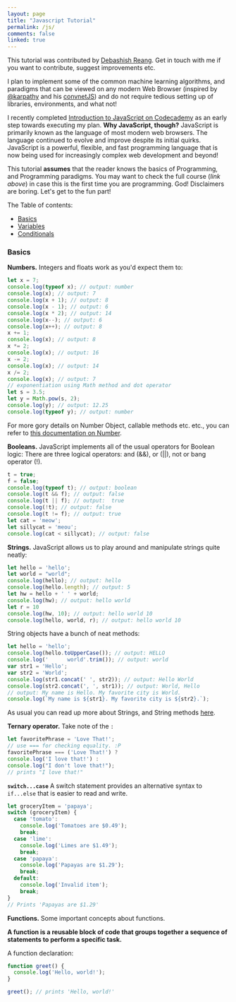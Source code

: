 ```yaml
---
layout: page
title: "Javascript Tutorial"
permalink: /js/
comments: false
linked: true
---
```


<!-- Complete the course, then summarize! -->
This tutorial was contributed by [Debashish Reang](https://reangdeba.github.io/). Get in touch with me if you want to contribute, suggest improvements etc.

I plan to implement some of the common machine learning algorithms, and paradigms that can be viewed on any modern Web Browser (inspired by [@karpathy](https://twitter.com/karpathy) and his [convnetJS](http://convnetjs.com)) and do not require tedious setting up of libraries, environments, and what not!

I recently completed [Introduction to JavaScript on Codecademy](https://www.codecademy.com/courses/introduction-to-javascript/) as an early step towards executing my plan. **Why JavaScript, though?** JavaScript is primarily known as the language of most modern web browsers. The language continued to evolve and improve despite its initial quirks. JavaScript is a powerful, flexible, and fast programming language that is now being used for increasingly complex web development and beyond!

This tutorial **assumes** that the reader knows the basics of Programming, and Programming paradigms. You may want to check the full course (*link above*) in case this is the first time you are programming. God! Disclaimers are boring. Let's get to the fun part!

The Table of contents:
- [Basics](#basics)
- [Variables](#vars)
- [Conditionals](#cons)

<a name="basics"></a>
### Basics
**Numbers.** Integers and floats work as you'd expect them to:

```javascript
let x = 7;
console.log(typeof x); // output: number
console.log(x); // output: 7
console.log(x + 1); // output: 8
console.log(x - 1); // output: 6
console.log(x * 2); // output: 14
console.log(x--); // output: 6
console.log(x++); // output: 8
x += 1;
console.log(x); // output: 8
x *= 2;
console.log(x); // output: 16
x -= 2;
console.log(x); // output: 14
x /= 2;
console.log(x); // output: 7
// exponentiation using Math method and dot operator
let s = 3.5;
let y = Math.pow(s, 2);
console.log(y); // output: 12.25
console.log(typeof y); // output: number
```
For more gory details on Number Object, callable methods etc. etc., you can refer to [this documentation on Number](https://developer.mozilla.org/en-US/docs/Web/JavaScript/Reference/Global_Objects/Number).

**Booleans.** JavaScript implements all of the usual operators for Boolean logic:
There are three logical operators: and (&&), or (||), not or bang operator (!).

```javascript
t = true;
f = false;
console.log(typeof t); // output: boolean
console.log(t && f); // output: false
console.log(t || f); // output:  true
console.log(!t); // output: false
console.log(t != f); // output: true
let cat = 'meow';
let sillycat = 'meou';
console.log(cat < sillycat); // output: false
```

**Strings.** JavaScript allows us to play around and manipulate strings quite neatly:

```javascript
let hello = 'hello';
let world = "world";
console.log(hello); // output: hello
console.log(hello.length); // output: 5
let hw = hello + ' ' + world;
console.log(hw); // output: hello world 
let r = 10
console.log(hw, 10); // output: hello world 10 
console.log(hello, world, r); // output: hello world 10
```

String objects have a bunch of neat methods:
```javascript
let hello = 'hello';
console.log(hello.toUpperCase()); // output: HELLO
console.log('      world'.trim()); // output: world
var str1 = 'Hello';
var str2 = 'World';
console.log(str1.concat(' ', str2)); // output: Hello World
console.log(str2.concat(', ', str1)); // output: World, Hello
// output: My name is Hello. My favorite city is World.
console.log(`My name is ${str1}. My favorite city is ${str2}.`);
```

As usual you can read up more about Strings, and String methods [here](https://developer.mozilla.org/en-US/docs/Web/JavaScript/Reference/Global_Objects/String).

**Ternary operator.** Take note of the `:`
```javascript
let favoritePhrase = 'Love That!';
// use === for checking equality. :P
favoritePhrase === ('Love That!') ?
console.log('I love that!') :
console.log("I don't love that!");
// prints "I love that!"
```

**`switch...case`** A switch statement provides an alternative syntax to `if...else` that is easier to read and write.

```javascript
let groceryItem = 'papaya';
switch (groceryItem) {
  case 'tomato':
    console.log('Tomatoes are $0.49');
    break;
  case 'lime':
    console.log('Limes are $1.49');
    break;
  case 'papaya':
    console.log('Papayas are $1.29');
    break;
  default:
    console.log('Invalid item');
    break;
}
// Prints 'Papayas are $1.29'
```
<!-- 
```javascript
// let allows variables to be re-assigned
let changeMe = true;
changeMe = false;
console.log(changeMe); // output: false

// const value cannot be changed. must initialize to a value.
const entree = 'Enchiladas';
console.log(entree); // output: Enchiladas
entree = 'Tacos'; // TypeError: Assignment to constant variable.
const testing; // SyntaxError: Missing initializer in const declaration
```
<a name="vars"></a>
### Variables
#### Declaration, and assignment
Variables can be declared using **var, let, & const**. The assignments works the same as you'd expect from other languages.

```javascript
var favoriteFood = 'pizza';
var numOfSlices = 8;
console.log(favoriteFood); // output: pizza
console.log(numOfSlices); // output: 8

// let allows variables to be re-assigned
let changeMe = true;
changeMe = false;
console.log(changeMe); // output: false

// const value cannot be changed. must initialize to a value.
const entree = 'Enchiladas';
console.log(entree); // output: Enchiladas
entree = 'Tacos'; // TypeError: Assignment to constant variable.
const testing; // SyntaxError: Missing initializer in const declaration
```

#### A few operations
Like many other languages, JavaScript has unary increment (x++) or decrement (x--) operators (*Python does not have these :P*).

```javascript
let levelUp = 10;
let powerLevel = 9001;
let multiplyMe = 32;
let quarterMe = 1152;

levelUp += 5;
powerLevel -= 100;
multiplyMe *= 11;
quarterMe /= 4;
 
console.log('levelUp:', levelUp); // output: 15
console.log('powerLevel:', powerLevel); // output: 8901 
console.log('multiplyMe:', multiplyMe); // output: 352
console.log('quarterMe:', quarterMe); // output: 288

let gainedDollar = 3;
let lostDollar = 50;

gainedDollar++; // 4
lostDollar--; // 49

let favoriteAnimal = 'dog';
console.log('My favorite animal:' + favoriteAnimal); // output: My favorite animal:dog

let myName = 'Reang';
let myCity = 'IITK';
// output: My name is Reang. My favorite city is IITK.
console.log(`My name is ${myName}. My favorite city is ${myCity}.`);

let newVariable = 'Playing around with typeof.';
console.log(typeof newVariable); // output: string
newVariable = 1;
console.log(typeof newVariable); // output: number
```

<a name='cons'></a>
### Conditionals

```javascript
let sale = true;
sale = false;

if(sale) {
  console.log('Time to buy!');
} 
else {
  console.log('Time to wait for a sale.');
}
``` -->

**Functions.** Some important concepts about functions.

**A function is a reusable block of code that groups together a sequence of statements to perform a specific task.**

A function declaration:

```javascript
function greet() {
  console.log('Hello, world!');
}

greet(); // prints 'Hello, world!'
```
